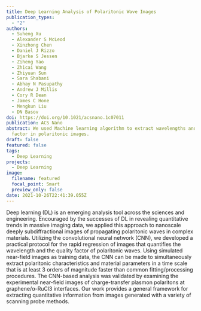 ```yaml
---
title: Deep Learning Analysis of Polaritonic Wave Images
publication_types:
  - "2"
authors:
  - Suheng Xu
  - Alexander S McLeod
  - Xinzhong Chen
  - Daniel J Rizzo
  - Bjarke S Jessen
  - Ziheng Yao
  - Zhicai Wang
  - Zhiyuan Sun
  - Sara Shabani
  - Abhay N Pasupathy
  - Andrew J Millis
  - Cory R Dean
  - James C Hone
  - Mengkun Liu
  - DN Basov
doi: https://doi.org/10.1021/acsnano.1c07011
publication: ACS Nano
abstract: We used Machine learning algorithm to extract wavelengths and quality
  factor in polaritonic images.
draft: false
featured: false
tags:
  - Deep Learning
projects:
  - Deep Learning
image:
  filename: featured
  focal_point: Smart
  preview_only: false
date: 2021-10-26T22:41:39.055Z
---
```

Deep learning (DL) is an emerging analysis tool across the sciences and engineering. Encouraged by the successes of DL in revealing quantitative trends in massive imaging data, we applied this approach to nanoscale deeply subdiffractional images of propagating polaritonic waves in complex materials. Utilizing the convolutional neural network (CNN), we developed a practical protocol for the rapid regression of images that quantifies the wavelength and the quality factor of polaritonic waves. Using simulated near-field images as training data, the CNN can be made to simultaneously extract polaritonic characteristics and material parameters in a time scale that is at least 3 orders of magnitude faster than common fitting/processing procedures. The CNN-based analysis was validated by examining the experimental near-field images of charge-transfer plasmon polaritons at graphene/α-RuCl3 interfaces. Our work provides a general framework for extracting quantitative information from images generated with a variety of scanning probe methods.